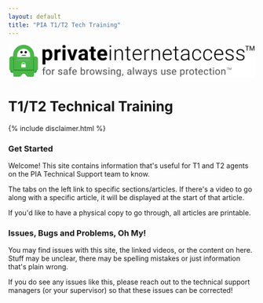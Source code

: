 ```yaml
---
layout: default
title: "PIA T1/T2 Tech Training"
---
```


<div class="hideprinted">
	<img class="pagelogo" src="/img/pia-logo.svg" title="Private Internet Access"/>
	<h1>T1/T2 Technical Training</h1>
</div>

<div class="disclaimer">
{% include disclaimer.html %}
</div>


### Get Started

Welcome! This site contains information that's useful for T1 and T2 agents on the PIA Technical Support team to know.

The tabs on the left link to specific sections/articles. If there's a video to go along with a specific article, it will be displayed at the start of that article.

If you'd like to have a physical copy to go through, all articles are printable.


### Issues, Bugs and Problems, Oh My!

You may find issues with this site, the linked videos, or the content on here. Stuff may be unclear, there may be spelling mistakes or just information that's plain wrong.

If you do see any issues like this, please reach out to the technical support managers (or your supervisor) so that these issues can be corrected!
